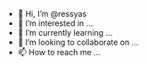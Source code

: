 - 👋 Hi, I’m @ressyas
- 👀 I’m interested in ...
- 🌱 I’m currently learning ...
- 💞️ I’m looking to collaborate on ...
- 📫 How to reach me ...

<!---
ressyas/ressyas is a ✨ special ✨ repository because its `README.md` (this file) appears on your GitHub profile.
You can click the Preview link to take a look at your changes.
--->
